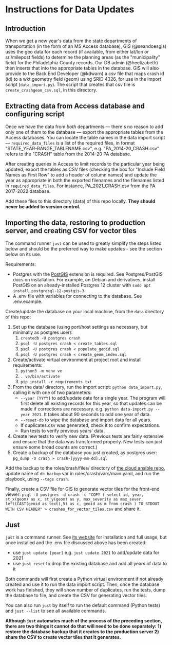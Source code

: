 # Instructions for Data Updates

## Introduction

When we get a new year's data from the state departments of transportation (in the form of an MS Access database), GIS (@seandoesgis) uses the geo data for each record (if available, from either lat/lon or sri/milepost fields) to determine the planning areas (as the "municipality" field) for the Philadelphia County records. Our DB admin (@heelizabeth) then inserts that into the appropriate tables in the database. GIS will also provide to the Back End Developer (@kdwarn) a csv file that maps crash id (id) to a wkt geometry field (geom) using SRID 4326, for use in the import script (`data_import.py`). The script that creates that csv file is `create_crashgeom_csv.sql`, in this directory.

## Extracting data from Access database and configuring script

Once we have the data from *both* departments — there's no reason to add only one of them to the database — export the appropriate tables from the Access databases. You can locate the table names in the data import script — `required_data_files` is a list of the required files, in format "STATE_YEAR-RANGE_TABLENAME.csv", e.g. "PA_2014-20_CRASH.csv" refers to the "CRASH" table from the 2014-20 PA database. 

After creating queries in Access to limit records to the particular year being updated, export the tables as CSV files (checking the box for "Include Field Names as First Row" to add a header of column names) and update the year as appropriate in both the exported filenames and the filenames listed in `required_data_files`. For instance, PA_2021_CRASH.csv from the PA 2017-2022 database.

Add these files to this directory (data) of this repo locally. **They should never be added to version control.** 

## Importing the data, restoring to production server, and creating CSV for vector tiles

The command runner `just` can be used to greatly simplify the steps listed below and should be the preferred way to make updates - see the section below on its use.

Requirements: 
  * Postgres with the [PostGIS](https://postgis.net/) extension is required. See Postgres/PostGIS docs on installation. For example, on Debian and derivatives, install PostGIS on an already-installed Postgres 12 cluster with `sudo apt install postgresql-12-postgis-3`.
  * A .env file with variables for connecting to the database. See .env.example.

Create/update the database on your local machine, from the `data` directory of this repo:
  1. Set up the database (using port/host settings as necessary, but minimally as postgres user): 
      1. `createdb -U postgres crash`
      2. `psql -U postgres crash < create_tables.sql`
      3. `psql -U postgres crash < populate_geoid.sql`
      4. `psql -U postgres crash < create_geom_index.sql`
  2. Create/activate virtual environment at project root and install requirements:
      1. `python3 -m venv ve`
      2. `. ve/bin/activate`
      3. `pip install -r requirements.txt`
  3. From the data/ directory, run the import script: `python data_import.py`, calling it with one of two parameters:
      * `--year [YYYY]` to add/update date for a single year. The program will first delete all existing records for this year, so that updates can be made if corrections are necessary. e.g. `python data-import.py --year 2021`. It takes about 90 seconds to add one year of data.
      * `--reset-db` to wipe the database and import data for all years.
      * If duplicates.csv was generated, check it to confirm expectations.
      * Run tests to verify previous years' data. 
  4. Create new tests to verify new data. (Previous tests are fairly extensive and ensure that the data was transformed properly. New tests can just ensure some broad counts are correct.)
  5. Create a backup of the database you just created, as postgres user: `pg_dump -O crash > crash-[yyyy-mm-dd].sql`

Add the backup to the roles/crash/files/ directory of [the cloud ansible repo](https://github.com/dvrpc/cloud-ansible), update name of `db_backup` var in roles/crash/vars/main.yaml, and run the playbook, using `--tags crash`.

Finally, create a CSV file for GIS to generate vector tiles for the front-end viewer: `psql -U postgres -d crash -c "COPY ( select id, year, st_x(geom) as x, st_y(geom) as y, max_severity as max_sever, left(CAST(geoid as text),5) as c, geoid as m from crash ) TO STDOUT WITH CSV HEADER" > crashes_for_vector_tiles.csv` and share it.

## Just 

`just` is a command runner. See [its website](https://just.systems/) for installation and full usage, but once installed and the .env file discussed above has been created:
  * use `just update [year]` e.g. `just update 2021` to add/update data for 2021
  * use `just reset` to drop the existing database and add all years of data to it

Both commands will first create a Python virtual environment if not already created and use it to run the data import script. Then, once the database work has finished, they will show number of duplicates, run the tests, dump the database to file, and create the CSV for generating vector tiles.

You can also run `just` by itself to run the default command (Python tests) and `just --list` to see all available commands.

**Although `just` automates much of the process of the preceding section, there are two things it cannot do that will need to be done separately: 1) restore the database backup that it creates to the production server 2) share the CSV to create vector tiles that it generates.**
